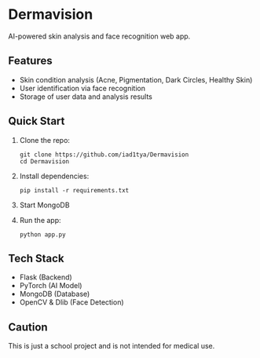 # Dermavision

AI-powered skin analysis and face recognition web app.

## Features

- Skin condition analysis (Acne, Pigmentation, Dark Circles, Healthy Skin)
- User identification via face recognition
- Storage of user data and analysis results

## Quick Start

1. Clone the repo:
   ```
   git clone https://github.com/iad1tya/Dermavision
   cd Dermavision
   ```

2. Install dependencies:
   ```
   pip install -r requirements.txt
   ```

3. Start MongoDB

4. Run the app:
   ```
   python app.py
   ```

## Tech Stack

- Flask (Backend)
- PyTorch (AI Model)
- MongoDB (Database)
- OpenCV & Dlib (Face Detection)

## Caution

This is just a school project and is not intended for medical use.
